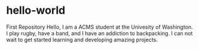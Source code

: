 # hello-world
First Repository
Hello, I am a ACMS student at the Univesity of Washington. I play rugby, have a band, and I have an addiction to backpacking. I can not wait to get started learning and developing amazing projects.
